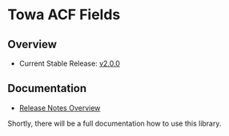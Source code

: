 # Towa ACF Fields

## Overview

* Current Stable Release: [v2.0.0]

## Documentation

* [Release Notes Overview](./docs/release-notes/Index.md)

Shortly, there will be a full documentation how to use this library.

[v2.0.0]: https://github.com/towa-digital/towa-acf-fields/releases/tag/v2.0.0

